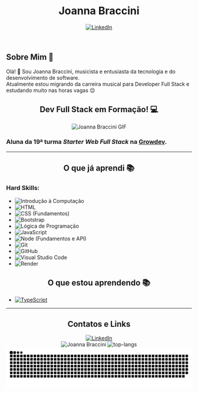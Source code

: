 <h1 align="center">Joanna Braccini</h1>

<p align="center">
  <a href="https://www.linkedin.com/in/joannabraccini/">
    <img src="https://img.shields.io/badge/LinkedIn-Connect-blue?style=flat-square&logo=linkedin&labelColor=blue" alt="LinkedIn">
  </a>
</p>
<br>

<h2>Sobre Mim 🚀</h2>

<p>
  Olá! 👋 Sou Joanna Braccini, musicista e entusiasta da tecnologia e do desenvolvimento de software. <br>
  Atualmente estou migrando da carreira musical para Developer Full Stack e estudando muito nas horas vagas 😌
</p>

<h2 align="center">Dev Full Stack em Formação! 💻</h2>

<p align="center">
  <img src="https://media.giphy.com/media/oj08V6faG6VjHurES2/giphy.gif" alt="Joanna Braccini GIF" width="300">
</p>

### Aluna da 19ª turma <em>Starter Web Full Stack</em> na [Growdev](https://www.growdev.com.br/).

<hr>

<h2 align='center'>O que já aprendi 📚</h2>

### Hard Skills:
- ![Introdução à Computação](https://img.shields.io/badge/Introdução_à_Computação-%234164F3?style=flat-square&logoColor=white&labelColor=234164F3)
- ![HTML](https://img.shields.io/badge/HTML-%23E44D26?style=flat-square&logo=html5&logoColor=white&labelColor=E44D26)
- ![CSS (Fundamentos)](https://img.shields.io/badge/CSS_%28Fundamentos%29-%231572B6?style=flat-square&logo=css3&logoColor=white&labelColor=1572B6)
- ![Bootstrap](https://img.shields.io/badge/Bootstrap-%23563D7C?style=flat-square&logo=bootstrap&logoColor=white&labelColor=563D7C)
- ![Lógica de Programação](https://img.shields.io/badge/Lógica_de_Programação-%2314354C?style=flat-square&labelColor=14354C)
- ![JavaScript](https://img.shields.io/badge/JavaScript-%23F7DF1E?style=flat-square&logo=javascript&logoColor=black&labelColor=F7DF1E)
- ![Node (Fundamentos e API)](https://img.shields.io/badge/Node_%28Fundamentos_e_API%29-%23339933?style=flat-square&logo=node.js&logoColor=white&labelColor=339933)
- ![Git](https://img.shields.io/badge/Git-%23F05032?style=flat-square&logo=git&logoColor=white&labelColor=F05032)
- ![GitHub](https://img.shields.io/badge/GitHub-%23181717?style=flat-square&logo=github&logoColor=white&labelColor=181717)
- ![Visual Studio Code](https://img.shields.io/badge/Visual_Studio_Code-%23007ACC?style=flat-square&logo=visual-studio-code&logoColor=white&labelColor=007ACC)
- ![Render](https://img.shields.io/badge/Render-8A2BE2)

<h2 align='center'>O que estou aprendendo 📚</h2>

- [![TypeScript](https://badges.frapsoft.com/typescript/code/typescript.png?v=101)](https://github.com/ellerbrock/typescript-badges/)

<hr>

<h2 align="center">Contatos e Links</h2>
<div align="center">
  <a href="https://www.linkedin.com/in/joannabraccini/" target="_blank"><img src="https://img.shields.io/badge/-LinkedIn-%230077B5?style=for-the-badge&logo=linkedin&logoColor=white" target="_blank" alt="LinkedIn"></a>
</div>

<div align="center">
  <img width="41%" height="210px" src="https://github-readme-stats.vercel.app/api?username=JoannaBraccini&&show_icons=true&count_private=true&hide_border=true&title_color=DB7093&icon_color=C71585&text_color=DB7093&bg_color=0d1117" alt="Joanna Braccini" />  
  <img width="30%" height="195px" src="https://github-readme-stats.vercel.app/api/top-langs/?username=JoannaBraccini&layout=compact&hide_border=true&title_color=DB7093&text_color=DB7093&bg_color=0d1117" alt="top-langs" />
</div>

<div align="center">
  <picture>
    <source
      media="(prefers-color-scheme: dark)"
      srcset="https://raw.githubusercontent.com/platane/snk/output/github-contribution-grid-snake-dark.svg"
    />
    <source
      media="(prefers-color-scheme: light)"
      srcset="https://raw.githubusercontent.com/platane/snk/output/github-contribution-grid-snake.svg"
    />
    <img
      alt="github contribution grid snake animation"
      src="https://raw.githubusercontent.com/platane/snk/output/github-contribution-grid-snake.svg"
    />
  </picture>
</div>
